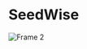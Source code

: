 # SeedWise
![Frame 2](https://user-images.githubusercontent.com/67395829/225818600-1f44447d-a4bf-4734-a9e7-605333ffa249.png)
